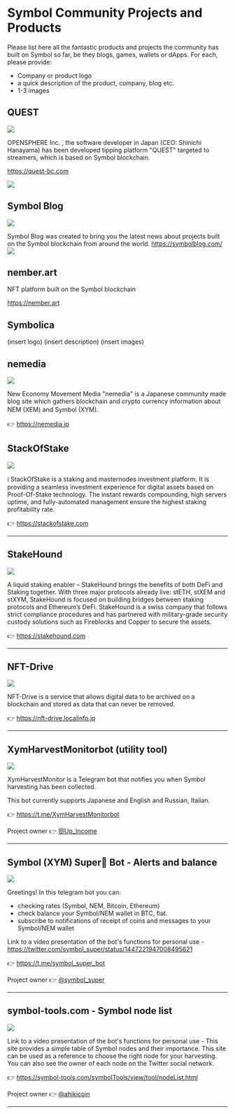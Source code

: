 
# Symbol Community Projects and Products

Please list here all the fantastic products and projects the community has built on Symbol so far, be they blogs, games, wallets or dApps. For each, please provide:

- Company or product logo
- a quick description of the product, company, blog etc.
- 1-3 images

## QUEST

![](https://i.imgur.com/AwNMBvA.jpg)


OPENSPHERE Inc. , the software developer in Japan (CEO: Shinichi Hanayama) has been developed tipping platform "QUEST" targeted to streamers, which is based on Symbol blockchain. 

https://quest-bc.com


![](https://i.imgur.com/W4Cq8ML.png)


## Symbol Blog

![](https://i.imgur.com/uSQd6fb.jpg)



Symbol Blog was created to bring you the latest news about projects built on the Symbol blockchain from around the world.
https://symbolblog.com/
![](https://i.imgur.com/LY7dAK7.jpg)
 

## nember.art

NFT platform built on the Symbol blockchain 

https://nember.art


## Symbolica

(insert logo)
(insert description)
(insert images)

## nemedia


![](https://i.imgur.com/fukLffT.png)


New Economy Movement Media "nemedia" is a Japanese community made blog site which gathers blockchain and crypto currency information about NEM (XEM) and Symbol (XYM).　

👉 https://nemedia.jp



## StackOfStake

![](https://i.imgur.com/GnCESqL.png)


ℹ️ StackOfStake is a staking and masternodes investment platform. It is providing a seamless investment experience for digital assets based on Proof-Of-Stake technology. The instant rewards compounding, high servers uptime, and fully-automated management ensure the highest staking profitability rate. 

👉 https://stackofstake.com


___

## StakeHound

![](https://i.imgur.com/oktAYwi.png)



A liquid staking enabler – StakeHound brings the benefits of both DeFi and Staking together. With three major protocols already live: stETH, stXEM and stXYM, StakeHound is focused on building bridges between staking protocols and Ethereum’s DeFi. StakeHound is a swiss company that follows strict compliance procedures and has partnered with military-grade security custody solutions such as Fireblocks and Copper to secure the assets.

👉 https://stakehound.com




---
## NFT-Drive

![](https://i.imgur.com/cB8pNVr.jpg)

NFT-Drive is a service that allows digital data to be archived on a blockchain and stored as data that can never be removed.



👉 https://nft-drive.localinfo.jp

---
## XymHarvestMonitorbot (utility tool)

![](https://i.imgur.com/RgzBbg1.png)


XymHarvestMonitor is a Telegram bot that notifies you when Symbol harvesting has been collected.

This bot currently supports Japanese and English and Russian, Italian.



👉 https://t.me/XymHarvestMonitorbot

Project owner 👉 [@Up_Income](https://twitter.com/Up_Income)

---
## Symbol (XYM) Super🚀 Bot - Alerts and balance 

![](https://i.imgur.com/vC9r1ds.png)


Greetings! In this telegram bot you can:
- checking rates (Symbol, NEM, Bitcoin, Ethereum)
- check balance your Symbol/NEM wallet in BTC, fiat.
- subscribe to notifications of receipt of coins and messages to your Symbol/NEM wallet

Link to a video presentation of the bot's functions for personal use - https://twitter.com/symbol_super/status/1447221947008495621

👉 https://t.me/symbol_super_bot

Project owner 👉 [@symbol_super](https://twitter.com/symbol_super)

---
## symbol-tools.com - Symbol node list

![](https://i.imgur.com/OEV98tf.png)


Link to a video presentation of the bot's functions for personal use - This site provides a simple table of Symbol nodes and their importance. This site can be used as a reference to choose the right node for your harvesting. You can also see the owner of each node on the Twitter social network.

👉 https://symbol-tools.com/symbolTools/view/tool/nodeList.html

Project owner 👉 [@ahikicoin](https://twitter.com/ahikicoin)

---






